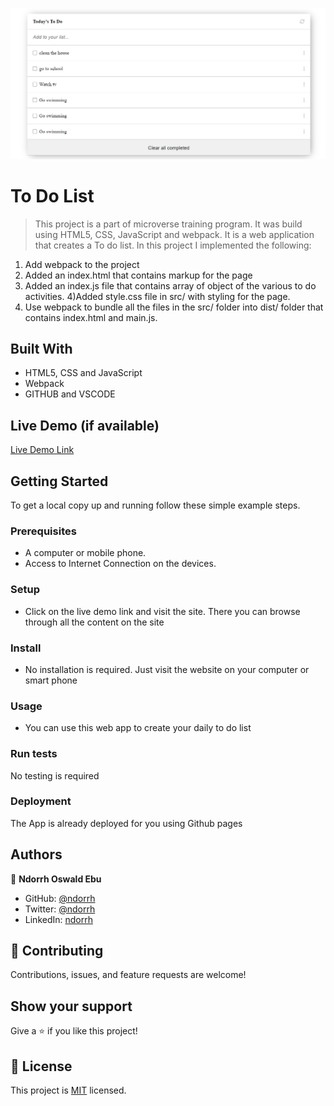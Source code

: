 ![](/To-do-list.png)

# To Do List

> This project is a part of microverse training program. It was build using HTML5, CSS, JavaScript and webpack.
It is a web application that creates a To do list. In this project I implemented the following:

1) Add webpack to the project
2) Added an index.html that contains markup for the page
3) Added an index.js file that contains array of object of the various to do activities.
4)Added style.css file in src/ with styling for the page.
5) Use webpack to bundle all the files in the src/ folder into dist/ folder that contains index.html and main.js.
## Built With

- HTML5, CSS and JavaScript
- Webpack
- GITHUB and VSCODE

## Live Demo (if available)

[Live Demo Link]()


## Getting Started

To get a local copy up and running follow these simple example steps.

### Prerequisites
- A computer or mobile phone.
- Access to Internet Connection on the devices.
### Setup
- Click on the live demo link and visit the site. There you can browse through all the content on the site
### Install
- No installation is required. Just visit the website on your computer or smart phone
### Usage
- You can use this web app to create your daily to do list
### Run tests
No testing is required
### Deployment
The App is already deployed for you using Github pages


## Authors

👤 **Ndorrh Oswald Ebu**

- GitHub: [@ndorrh](https://github.com/ndorrh)
- Twitter: [@ndorrh](https://twitter.com/ndorrh)
- LinkedIn: [ndorrh](https://www.linkedin.com/in/ndorrh-oswald-ebu-82ab02236/)

## 🤝 Contributing

Contributions, issues, and feature requests are welcome!
## Show your support

Give a ⭐️ if you like this project!
## 📝 License

This project is [MIT](/MIT.md) licensed.
